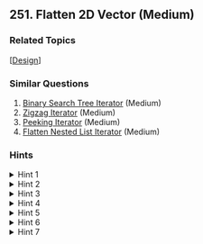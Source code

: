 <!--|This file generated by command(leetcode description); DO NOT EDIT.    |-->
<!--+----------------------------------------------------------------------+-->
<!--|@author    Openset <openset.wang@gmail.com>                           |-->
<!--|@link      https://github.com/openset                                 |-->
<!--|@home      https://github.com/openset/leetcode                        |-->
<!--+----------------------------------------------------------------------+-->

## 251. Flatten 2D Vector (Medium)



### Related Topics
  [[Design](https://github.com/openset/leetcode/tree/master/tag/design/README.md)]

### Similar Questions
  1. [Binary Search Tree Iterator](https://github.com/openset/leetcode/tree/master/problems/binary-search-tree-iterator) (Medium)
  1. [Zigzag Iterator](https://github.com/openset/leetcode/tree/master/problems/zigzag-iterator) (Medium)
  1. [Peeking Iterator](https://github.com/openset/leetcode/tree/master/problems/peeking-iterator) (Medium)
  1. [Flatten Nested List Iterator](https://github.com/openset/leetcode/tree/master/problems/flatten-nested-list-iterator) (Medium)

### Hints
<details>
<summary>Hint 1</summary>
How many variables do you need to keep track?
</details>
<details>
<summary>Hint 2</summary>
Two variables is all you need. Try with <code>x</code> and <code>y</code>.
</details>
<details>
<summary>Hint 3</summary>
Beware of empty rows. It could be the first few rows.
</details>
<details>
<summary>Hint 4</summary>
To write correct code, think about the <a href="https://en.wikipedia.org/wiki/Invariant_(computer_science)" target="_blank">invariant</a> to maintain. What is it?
</details>
<details>
<summary>Hint 5</summary>
The invariant is <code>x</code> and <code>y</code> must always point to a valid point in the 2d vector. Should you maintain your invariant <i>ahead of time</i> or <i>right when you need it</i>?
</details>
<details>
<summary>Hint 6</summary>
Not sure? Think about how you would implement <code>hasNext()</code>. Which is more complex?
</details>
<details>
<summary>Hint 7</summary>
Common logic in two different places should be refactored into a common method.
</details>
